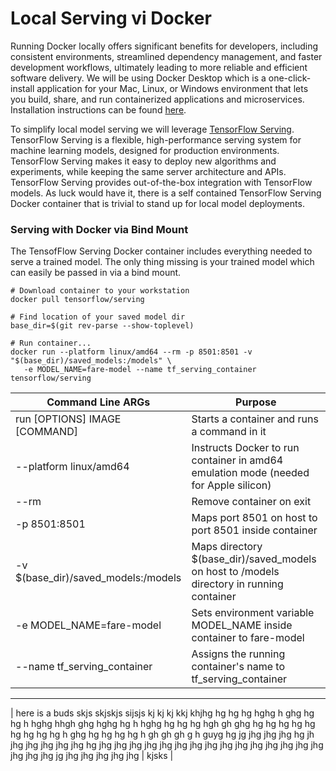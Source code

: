 # Local Serving vi Docker 
Running Docker locally offers significant benefits for developers, including consistent environments, streamlined dependency management, and faster development workflows, ultimately leading to more reliable and efficient software delivery. We will be using Docker Desktop which is a one-click-install application for your Mac, Linux, or Windows environment that lets you build, share, and run containerized applications and microservices. Installation instructions can be found [here](https://docs.docker.com/desktop/).

To simplify local model serving we will leverage [TensorFlow Serving](https://www.tensorflow.org/tfx/guide/serving). TensorFlow Serving is a flexible, high-performance serving system for machine learning models, designed for production environments. TensorFlow Serving makes it easy to deploy new algorithms and experiments, while keeping the same server architecture and APIs. TensorFlow Serving provides out-of-the-box integration with TensorFlow models. As luck would have it, there is a self contained TensorFlow Serving Docker container that is trivial to stand up for local model deployments.

### Serving with Docker via Bind Mount
The TensofFlow Serving Docker container includes everything needed to serve a trained model.  The only thing missing is your trained model which can easily be passed in via a bind mount.

```
# Download container to your workstation
docker pull tensorflow/serving

# Find location of your saved model dir
base_dir=$(git rev-parse --show-toplevel)

# Run container...
docker run --platform linux/amd64 --rm -p 8501:8501 -v "$(base_dir)/saved_models:/models" \
   -e MODEL_NAME=fare-model --name tf_serving_container tensorflow/serving
```
| Command Line ARGs | Purpose |
| --- | ------- |
| run [OPTIONS] IMAGE [COMMAND] | Starts a container and runs a command in it |
| --platform linux/amd64 | Instructs Docker to run container in amd64 emulation mode (needed for Apple silicon) |
| --rm | Remove container on exit |
| -p 8501:8501 | Maps port 8501 on host to port 8501 inside container |
| -v $(base_dir)/saved_models:/models | Maps directory $(base_dir)/saved_models on host to /models directory in running container |
| -e MODEL_NAME=fare-model | Sets environment variable MODEL_NAME inside container to fare-model |
| --name tf_serving_container | Assigns the running container's name to tf_serving_container |

---
| here is a buds skjs skjskjs sijsjs kj kj kj kkj khjhg hg hg hg hghg h   ghg hg hg h hghg hhgh ghg hghg hg h hghg hg hg hg hgh gh ghg hg hg hg hg hg hg hg hg hg h ghg hg hg hg hg h gh gh gh g h guyg hg jg jhg jhg jhg hg jh jhg jhg jhg jhg jhg hg jhg jhg jhg jhg jhg jhg jhg jhg jhg jhg jhg jhg jhg jhg jhg jhg jhg jhg jg jhg jhg jhg jhg jhg | kjsks |
